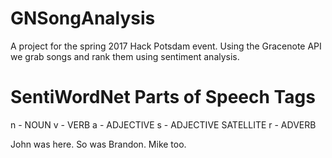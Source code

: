 # GNSongAnalysis
A project for the spring 2017 Hack Potsdam event. Using the Gracenote API we grab songs and rank them using sentiment analysis.

# SentiWordNet Parts of Speech Tags
n - NOUN
v - VERB
a - ADJECTIVE
s - ADJECTIVE SATELLITE
r - ADVERB


John was here.
So was Brandon.
Mike too.